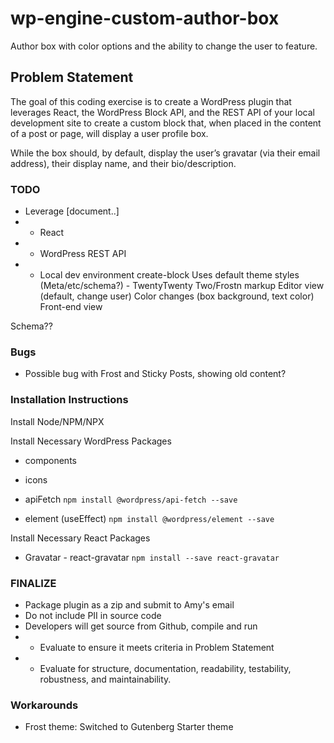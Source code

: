 # wp-engine-custom-author-box
Author box with color options and the ability to change the user to feature.

## Problem Statement 
The goal of this coding exercise is to create a WordPress plugin that leverages React, the WordPress Block API, and the REST API of your local development site to create a custom block that, when placed in the content of a post or page, will display a user profile box.
 
While the box should, by default, display the user’s gravatar (via their email address), their display name, and their bio/description.
 

### TODO 
- Leverage [document..]
- - React
- - WordPress REST API
- - Local dev environment
create-block
Uses default theme styles (Meta/etc/schema?) - TwentyTwenty Two/Frostn markup
Editor view (default, change user)
Color changes (box background, text color)
Front-end view

Schema??


### Bugs
- Possible bug with Frost and Sticky Posts, showing old content?


### Installation Instructions
Install Node/NPM/NPX

Install Necessary WordPress Packages
- components
- icons

- apiFetch
`npm install @wordpress/api-fetch --save`
- element (useEffect)
`npm install @wordpress/element --save`

Install Necessary React Packages
- Gravatar - react-gravatar
`npm install --save react-gravatar`


### FINALIZE
- Package plugin as a zip and submit to Amy's email
- Do not include PII in source code
- Developers will get source from Github, compile and run
- - Evaluate to ensure it meets criteria in Problem Statement
- - Evaluate for structure, documentation, readability, testability, robustness, and maintainability.

### Workarounds
- Frost theme: Switched to Gutenberg Starter theme